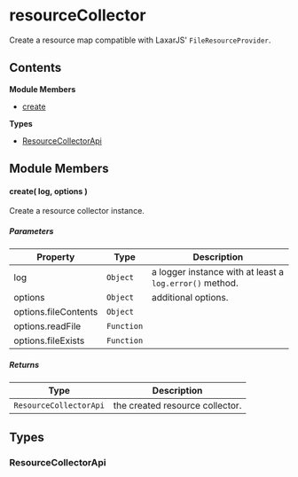 
# resourceCollector

Create a resource map compatible with LaxarJS' `FileResourceProvider`.

## Contents

**Module Members**
- [create](#create)

**Types**
- [ResourceCollectorApi](#ResourceCollectorApi)

## Module Members
#### <a name="create"></a>create( log, options )
Create a resource collector instance.

##### Parameters
| Property | Type | Description |
| -------- | ---- | ----------- |
| log | `Object` |  a logger instance with at least a `log.error()` method. |
| options | `Object` |  additional options. |
| options.fileContents | `Object` |   |
| options.readFile | `Function` |   |
| options.fileExists | `Function` |   |

##### Returns
| Type | Description |
| ---- | ----------- |
| `ResourceCollectorApi` |  the created resource collector. |

## Types
### <a name="ResourceCollectorApi"></a>ResourceCollectorApi
